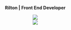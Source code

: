 
<div align="center">
  <p>
    <strong>Rilton | Front End Developer</strong>
  </p>
</div>

<p align="center">
  <a href="https://skillicons.dev">
    <img src="https://skillicons.dev/icons?i=react,styledcomponents,github,tailwind,redux,sass,javascript,typescript" />
  </br>
    <img src="https://skillicons.dev/icons?i=rails,nodejs,mysql" />
  </a>
</p>



